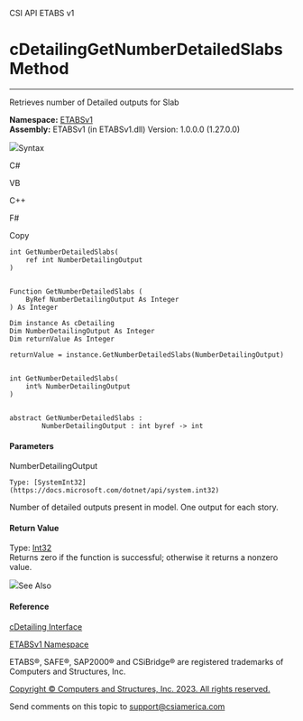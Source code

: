 ﻿

CSI API ETABS v1

# cDetailingGetNumberDetailedSlabs Method  
  
---  
  
Retrieves number of Detailed outputs for Slab

**Namespace:** [ETABSv1](2780f1b8-2033-5289-2298-1cdb2a7508d9.htm)  
**Assembly:** ETABSv1 (in ETABSv1.dll) Version: 1.0.0.0 (1.27.0.0)

![](../icons/SectionExpanded.png)Syntax

C#

VB

C++

F#

Copy

    
    
    int GetNumberDetailedSlabs(
    	ref int NumberDetailingOutput
    )
    
    
    Function GetNumberDetailedSlabs ( 
    	ByRef NumberDetailingOutput As Integer
    ) As Integer
    
    Dim instance As cDetailing
    Dim NumberDetailingOutput As Integer
    Dim returnValue As Integer
    
    returnValue = instance.GetNumberDetailedSlabs(NumberDetailingOutput)
    
    
    int GetNumberDetailedSlabs(
    	int% NumberDetailingOutput
    )
    
    
    abstract GetNumberDetailedSlabs : 
            NumberDetailingOutput : int byref -> int 
    

#### Parameters

NumberDetailingOutput

    Type: [SystemInt32](https://docs.microsoft.com/dotnet/api/system.int32)  
Number of detailed outputs present in model. One output for each story.

#### Return Value

Type: [Int32](https://docs.microsoft.com/dotnet/api/system.int32)  
Returns zero if the function is successful; otherwise it returns a nonzero
value.

![](../icons/SectionExpanded.png)See Also

#### Reference

[cDetailing Interface](361a91e7-25b4-8a09-dff9-a6b292f4ba73.htm)

[ETABSv1 Namespace](2780f1b8-2033-5289-2298-1cdb2a7508d9.htm)

ETABS®, SAFE®, SAP2000® and CSiBridge® are registered trademarks of Computers
and Structures, Inc.  

[Copyright © Computers and Structures, Inc. 2023. All rights
reserved.](http://www.csiamerica.com)

Send comments on this topic to
[support@csiamerica.com](mailto:support%40csiamerica.com?Subject=CSI%20API%20ETABS%20v1)

